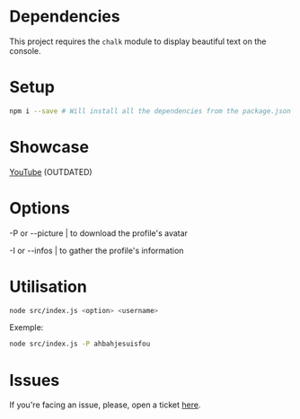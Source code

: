 # Dependencies

This project requires the ``chalk`` module to display beautiful text on the console.

# Setup

```bash
npm i --save # Will install all the dependencies from the package.json file.
```

# Showcase

[YouTube](https://www.youtube.com/watch?v=xmK_pczZUFc) (OUTDATED)

# Options

-P or --picture | to download the profile's avatar

-I or --infos | to gather the profile's information

# Utilisation

```bash
node src/index.js <option> <username>
```

Exemple:
```bash
node src/index.js -P ahbahjesuisfou
```

# Issues

If you're facing an issue, please, open a ticket [here](https://github.com/HideakiAtsuyo/IGPDP/issues).
